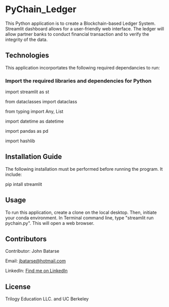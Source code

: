 # PyChain_Ledger

This Python application is to create a Blockchain-based Ledger System. Streamlit dashboard allows for a user-friendly web interface. The ledger will allow partner banks to conduct financial transaction and to verify the integrity of the data.

## Technologies

This application incorportates the following required dependancies to run:


### Import the required libraries and dependencies for Python

import streamlit as st

from dataclasses import dataclass

from typing import Any, List

import datetime as datetime

import pandas as pd

import hashlib


## Installation Guide

The following installation must be performed before running the program. It include:

pip intall streamlit


## Usage

To run this application, create a clone on the local desktop. Then, initiate your conda environment.
In Terminal command line, type "streamlit run pychain.py". This will open a web browser.
 

## Contributors

Contributor: John Batarse  

Email: jbatarse@hotmail.com

LinkedIn: [Find me on LinkedIn](<https://www.linkedin.com/in/john-a-batarse-760a26116/>)


## License

Trilogy Education LLC. and UC Berkeley
